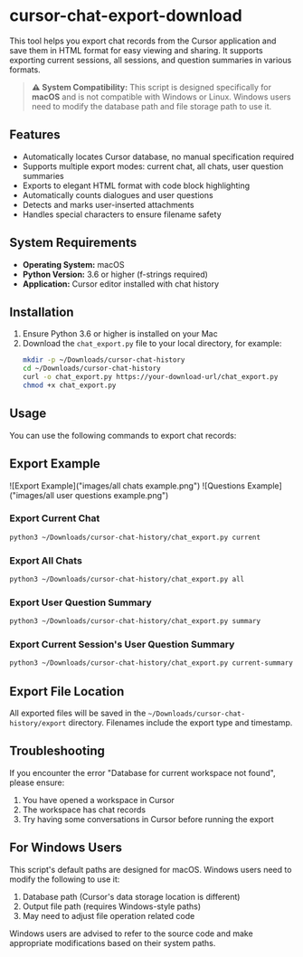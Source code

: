# cursor-chat-export-download

This tool helps you export chat records from the Cursor application and save them in HTML format for easy viewing and sharing. It supports exporting current sessions, all sessions, and question summaries in various formats.

> **⚠️ System Compatibility:** This script is designed specifically for **macOS** and is not compatible with Windows or Linux. Windows users need to modify the database path and file storage path to use it.

## Features

- Automatically locates Cursor database, no manual specification required
- Supports multiple export modes: current chat, all chats, user question summaries
- Exports to elegant HTML format with code block highlighting
- Automatically counts dialogues and user questions
- Detects and marks user-inserted attachments
- Handles special characters to ensure filename safety

## System Requirements

- **Operating System:** macOS
- **Python Version:** 3.6 or higher (f-strings required)
- **Application:** Cursor editor installed with chat history

## Installation

1. Ensure Python 3.6 or higher is installed on your Mac
2. Download the `chat_export.py` file to your local directory, for example:
   ```bash
   mkdir -p ~/Downloads/cursor-chat-history
   cd ~/Downloads/cursor-chat-history
   curl -o chat_export.py https://your-download-url/chat_export.py
   chmod +x chat_export.py
   ```

## Usage

You can use the following commands to export chat records:

   ## Export Example
   
   ![Export Example]("images/all chats example.png")
   ![Questions Example]("images/all user questions example.png")


### Export Current Chat
```bash
python3 ~/Downloads/cursor-chat-history/chat_export.py current
```

### Export All Chats
```bash
python3 ~/Downloads/cursor-chat-history/chat_export.py all
```

### Export User Question Summary
```bash
python3 ~/Downloads/cursor-chat-history/chat_export.py summary
```

### Export Current Session's User Question Summary
```bash
python3 ~/Downloads/cursor-chat-history/chat_export.py current-summary
```

## Export File Location

All exported files will be saved in the `~/Downloads/cursor-chat-history/export` directory. Filenames include the export type and timestamp.

## Troubleshooting

If you encounter the error "Database for current workspace not found", please ensure:
1. You have opened a workspace in Cursor
2. The workspace has chat records
3. Try having some conversations in Cursor before running the export

## For Windows Users

This script's default paths are designed for macOS. Windows users need to modify the following to use it:

1. Database path (Cursor's data storage location is different)
2. Output file path (requires Windows-style paths)
3. May need to adjust file operation related code

Windows users are advised to refer to the source code and make appropriate modifications based on their system paths.
